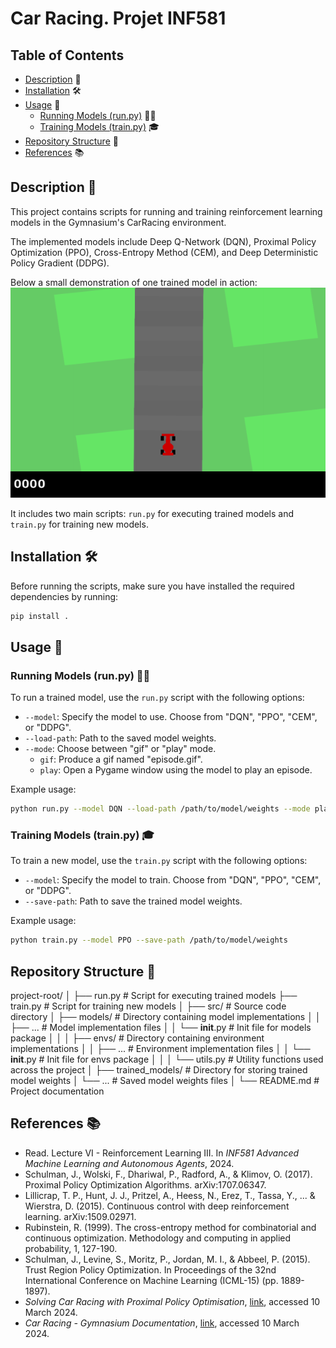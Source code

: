 # Car Racing. Projet INF581

## Table of Contents
- [Description](#description) 📝
- [Installation](#installation) 🛠
- [Usage](#usage) 🚀
  - [Running Models (run.py)](#running-models-runpy) 🏃‍♂️
  - [Training Models (train.py)](#training-models-trainpy) 🎓
- [Repository Structure](#repository-structure) 📁
- [References](#references) 📚

## Description 📝
This project contains scripts for running and training reinforcement learning models in the Gymnasium's CarRacing environment.

The implemented models include Deep Q-Network (DQN), Proximal Policy Optimization (PPO), Cross-Entropy Method (CEM), and Deep Deterministic Policy Gradient (DDPG).

Below a small demonstration of one trained model in action:
![Episode GIF](demo.gif)

It includes two main scripts: `run.py` for executing trained models and `train.py` for training new models.


## Installation 🛠️
Before running the scripts, make sure you have installed the required dependencies by running:
```bash
pip install .
```

## Usage 🚀

### Running Models (run.py) 🏃‍♂️
To run a trained model, use the `run.py` script with the following options:
- `--model`: Specify the model to use. Choose from "DQN", "PPO", "CEM", or "DDPG".
- `--load-path`: Path to the saved model weights.
- `--mode`: Choose between "gif" or "play" mode.  
    - `gif`: Produce a gif named "episode.gif".
    - `play`: Open a Pygame window using the model to play an episode.

Example usage:
```bash
python run.py --model DQN --load-path /path/to/model/weights --mode play
```

### Training Models (train.py) 🎓
To train a new model, use the `train.py` script with the following options:
- `--model`: Specify the model to train. Choose from "DQN", "PPO", "CEM", or "DDPG".
- `--save-path`: Path to save the trained model weights.

Example usage:
```bash
python train.py --model PPO --save-path /path/to/model/weights
```

## Repository Structure 📁

project-root/
│
├── run.py                     # Script for executing trained models
├── train.py                   # Script for training new models
│
├── src/                       # Source code directory
│   ├── models/                # Directory containing model implementations
│   │   ├── ...                # Model implementation files
│   │   └── __init__.py        # Init file for models package
│   │
│   ├── envs/                  # Directory containing environment implementations
│   │   ├── ...                # Environment implementation files
│   │   └── __init__.py        # Init file for envs package
│   │
│   └── utils.py               # Utility functions used across the project
│
├── trained_models/            # Directory for storing trained model weights
│   └── ...                     # Saved model weights files
│
└── README.md                  # Project documentation 

## References 📚
- Read. Lecture VI - Reinforcement Learning III. In *INF581 Advanced Machine Learning and Autonomous Agents*, 2024.
- Schulman, J., Wolski, F., Dhariwal, P., Radford, A., & Klimov, O. (2017). Proximal Policy Optimization Algorithms. arXiv:1707.06347.
- Lillicrap, T. P., Hunt, J. J., Pritzel, A., Heess, N., Erez, T., Tassa, Y., ... & Wierstra, D. (2015). Continuous control with deep reinforcement learning. arXiv:1509.02971.
- Rubinstein, R. (1999). The cross-entropy method for combinatorial and continuous optimization. Methodology and computing in applied probability, 1, 127-190.
- Schulman, J., Levine, S., Moritz, P., Jordan, M. I., & Abbeel, P. (2015). Trust Region Policy Optimization. In Proceedings of the 32nd International Conference on Machine Learning (ICML-15) (pp. 1889-1897).
- *Solving Car Racing with Proximal Policy Optimisation*, [link](https://notanymike.github.io/Solving-CarRacing/), accessed 10 March 2024.
- *Car Racing - Gymnasium Documentation*, [link](https://gymnasium.farama.org/environments/box2d/car_racing/), accessed 10 March 2024.
